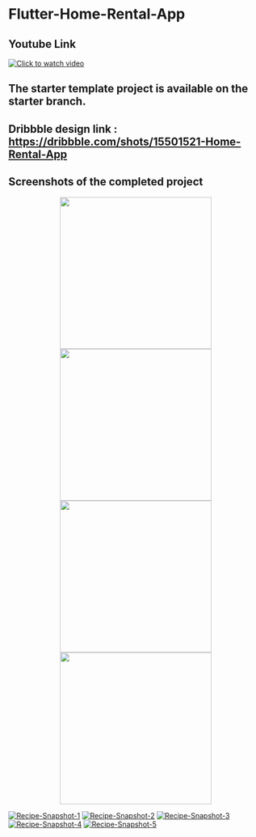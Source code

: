# Flutter-Home-Rental-App
 
## Youtube Link 
[![Click to watch video](https://i.ibb.co/mH0fwWG/Youtube-Logo.png)](https://www.youtube.com/watch?v=9vFf-pLV3TA&t=179s)


## The starter template project is available on the starter branch. 

## Dribbble design link : https://dribbble.com/shots/15501521-Home-Rental-App

## Screenshots of the completed project

<p align="center"> 

<img src="https://i.ibb.co/cbjkRxG/Simulator-Screen-Shot-i-Phone-12-Pro-Max-2021-04-21-at-15-34-25.png" width="300" />

<img src="https://i.ibb.co/B6k8k4T/Simulator-Screen-Shot-i-Phone-12-Pro-Max-2021-04-21-at-15-34-37.png" width="300" />


<img src="https://i.ibb.co/h2NzxwN/Simulator-Screen-Shot-i-Phone-12-Pro-Max-2021-04-21-at-15-34-49.png" width="300" />


<img src="https://i.ibb.co/HDVRV7Z/Simulator-Screen-Shot-i-Phone-12-Pro-Max-2021-04-21-at-15-34-53.png" width="300" />

</p>


<a href="https://ibb.co/y6fqJ9q"><img src="https://i.ibb.co/y6fqJ9q/Recipe-Snapshot-1.png" alt="Recipe-Snapshot-1" border="0"></a> <a href="https://ibb.co/JKnd2cZ"><img src="https://i.ibb.co/JKnd2cZ/Recipe-Snapshot-2.png" alt="Recipe-Snapshot-2" border="0"></a> <a href="https://ibb.co/JrJ2zTt"><img src="https://i.ibb.co/JrJ2zTt/Recipe-Snapshot-3.png" alt="Recipe-Snapshot-3" border="0"></a> <a href="https://ibb.co/DGY0KHv"><img src="https://i.ibb.co/DGY0KHv/Recipe-Snapshot-4.png" alt="Recipe-Snapshot-4" border="0"></a> <a href="https://ibb.co/8BchPjb"><img src="https://i.ibb.co/8BchPjb/Recipe-Snapshot-5.png" alt="Recipe-Snapshot-5" border="0"></a>
